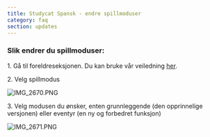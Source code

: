 ```yaml
---
title: Studycat Spansk - endre spillmoduser
category: faq
section: updates
---
```




### **Slik endrer du spillmoduser:**


1\. Gå til foreldreseksjonen. Du kan bruke vår veiledning [her](https://help.studycat.com/hc/en-us/articles/34518228622105/preview/eyJhbGciOiJIUzI1NiJ9.eyJpZCI6MzQ1MTgyMjg2MjIxMDUsImV4cCI6MTcyMDQxMDgxN30.7hW1u2Miesjcs2XqDuBHBNv7tBPGmmhqN4EJUGeGWJE).


2\. Velg spillmodus


  
![IMG_2670.PNG](https://help.studycat.com/hc/article_attachments/34771475427225)


3\. Velg modusen du ønsker, enten grunnleggende (den opprinnelige versjonen) eller eventyr (en ny og forbedret funksjon)


 


![IMG_2671.PNG](https://help.studycat.com/hc/article_attachments/34771498307353)